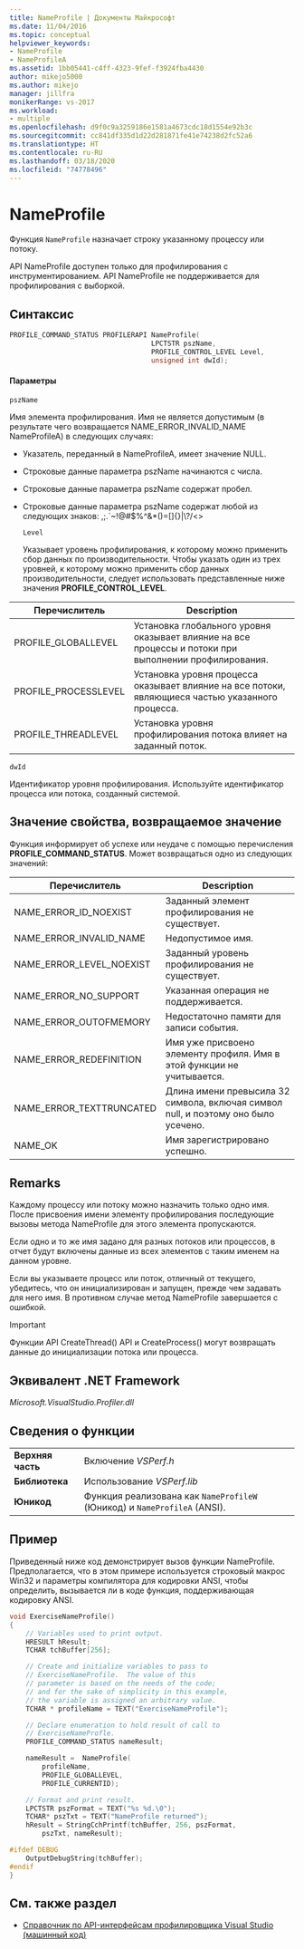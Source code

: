 ```yaml
---
title: NameProfile | Документы Майкрософт
ms.date: 11/04/2016
ms.topic: conceptual
helpviewer_keywords:
- NameProfile
- NameProfileA
ms.assetid: 1bb05441-c4ff-4323-9fef-f3924fba4430
author: mikejo5000
ms.author: mikejo
manager: jillfra
monikerRange: vs-2017
ms.workload:
- multiple
ms.openlocfilehash: d9f0c9a3259186e1581a4673cdc18d1554e92b3c
ms.sourcegitcommit: cc841df335d1d22d281871fe41e74238d2fc52a6
ms.translationtype: HT
ms.contentlocale: ru-RU
ms.lasthandoff: 03/18/2020
ms.locfileid: "74778496"
---
```

# <a name="nameprofile"></a>NameProfile
Функция `NameProfile` назначает строку указанному процессу или потоку.

 API NameProfile доступен только для профилирования с инструментированием. API NameProfile не поддерживается для профилирования с выборкой.

## <a name="syntax"></a>Синтаксис

```cpp
PROFILE_COMMAND_STATUS PROFILERAPI NameProfile(
                                   LPCTSTR pszName,
                                   PROFILE_CONTROL_LEVEL Level,
                                   unsigned int dwId);
```

#### <a name="parameters"></a>Параметры
 `pszName`

 Имя элемента профилирования. Имя не является допустимым (в результате чего возвращается NAME_ERROR_INVALID_NAME NameProfileA) в следующих случаях:

- Указатель, переданный в NameProfileA, имеет значение NULL.

- Строковые данные параметра pszName начинаются с числа.

- Строковые данные параметра pszName содержат пробел.

- Строковые данные параметра pszName содержат любой из следующих знаков: ,;.`~!@#$%^&*()=[]{}&#124;\\?/<>

  `Level`

  Указывает уровень профилирования, к которому можно применить сбор данных по производительности. Чтобы указать один из трех уровней, к которому можно применить сбор данных производительности, следует использовать представленные ниже значения **PROFILE_CONTROL_LEVEL**.

|Перечислитель|Description|
|----------------|-----------------|
|PROFILE_GLOBALLEVEL|Установка глобального уровня оказывает влияние на все процессы и потоки при выполнении профилирования.|
|PROFILE_PROCESSLEVEL|Установка уровня процесса оказывает влияние на все потоки, являющиеся частью указанного процесса.|
|PROFILE_THREADLEVEL|Установка уровня профилирования потока влияет на заданный поток.|

 `dwId`

 Идентификатор уровня профилирования. Используйте идентификатор процесса или потока, созданный системой.

## <a name="property-valuereturn-value"></a>Значение свойства, возвращаемое значение
 Функция информирует об успехе или неудаче с помощью перечисления **PROFILE_COMMAND_STATUS**. Может возвращаться одно из следующих значений:

|Перечислитель|Description|
|----------------|-----------------|
|NAME_ERROR_ID_NOEXIST|Заданный элемент профилирования не существует.|
|NAME_ERROR_INVALID_NAME|Недопустимое имя.|
|NAME_ERROR_LEVEL_NOEXIST|Заданный уровень профилирования не существует.|
|NAME_ERROR_NO_SUPPORT|Указанная операция не поддерживается.|
|NAME_ERROR_OUTOFMEMORY|Недостаточно памяти для записи события.|
|NAME_ERROR_REDEFINITION|Имя уже присвоено элементу профиля. Имя в этой функции не учитывается.|
|NAME_ERROR_TEXTTRUNCATED|Длина имени превысила 32 символа, включая символ null, и поэтому оно было усечено.|
|NAME_OK|Имя зарегистрировано успешно.|

## <a name="remarks"></a>Remarks
 Каждому процессу или потоку можно назначить только одно имя. После присвоения имени элементу профилирования последующие вызовы метода NameProfile для этого элемента пропускаются.

 Если одно и то же имя задано для разных потоков или процессов, в отчет будут включены данные из всех элементов с таким именем на данном уровне.

 Если вы указываете процесс или поток, отличный от текущего, убедитесь, что он инициализирован и запущен, прежде чем задавать для него имя. В противном случае метод NameProfile завершается с ошибкой.

> [!IMPORTANT]
> Функции API CreateThread() API и CreateProcess() могут возвращать данные до инициализации потока или процесса.

## <a name="net-framework-equivalent"></a>Эквивалент .NET Framework
 *Microsoft.VisualStudio.Profiler.dll*

## <a name="function-information"></a>Сведения о функции

|||
|-|-|
|**Верхняя часть**|Включение *VSPerf.h*|
|**Библиотека**|Использование *VSPerf.lib*|
|**Юникод**|Функция реализована как `NameProfileW` (Юникод) и `NameProfileA` (ANSI).|

## <a name="example"></a>Пример
 Приведенный ниже код демонстрирует вызов функции NameProfile. Предполагается, что в этом примере используется строковый макрос Win32 и параметры компилятора для кодировки ANSI, чтобы определить, вызывается ли в коде функция, поддерживающая кодировку ANSI.

```cpp
void ExerciseNameProfile()
{
    // Variables used to print output.
    HRESULT hResult;
    TCHAR tchBuffer[256];

    // Create and initialize variables to pass to
    // ExerciseNameProfile.  The value of this
    // parameter is based on the needs of the code;
    // and for the sake of simplicity in this example,
    // the variable is assigned an arbitrary value.
    TCHAR * profileName = TEXT("ExerciseNameProfile");

    // Declare enumeration to hold result of call to
    // ExerciseNameProfle.
    PROFILE_COMMAND_STATUS nameResult;

    nameResult =  NameProfile(
        profileName,
        PROFILE_GLOBALLEVEL,
        PROFILE_CURRENTID);

    // Format and print result.
    LPCTSTR pszFormat = TEXT("%s %d.\0");
    TCHAR* pszTxt = TEXT("NameProfile returned");
    hResult = StringCchPrintf(tchBuffer, 256, pszFormat,
        pszTxt, nameResult);

#ifdef DEBUG
    OutputDebugString(tchBuffer);
#endif
}
```

## <a name="see-also"></a>См. также раздел
- [Справочник по API-интерфейсам профилировщика Visual Studio (машинный код)](../profiling/visual-studio-profiler-api-reference-native.md)
